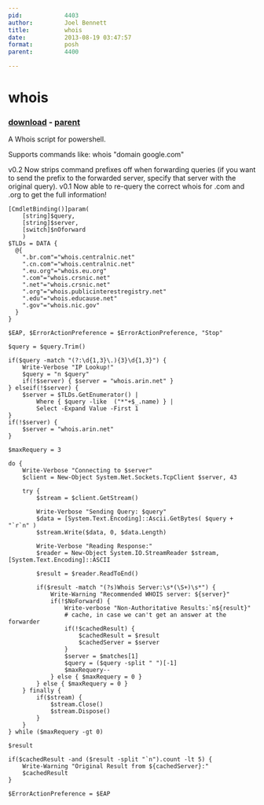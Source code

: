 ```yaml
---
pid:            4403
author:         Joel Bennett
title:          whois
date:           2013-08-19 03:47:57
format:         posh
parent:         4400

---
```


# whois

### [download](//scripts/4403.ps1) - [parent](//scripts/4400.md)

A Whois script for powershell. 

Supports commands like:  whois "domain google.com"

v0.2 Now strips command prefixes off when forwarding queries (if you want to send the prefix to the forwarded server, specify that server with the original query).
v0.1 Now able to re-query the correct whois for .com and .org to get the full information!

```posh
[CmdletBinding()]param(
    [string]$query, 
    [string]$server,
    [switch]$nOforward
    )
$TLDs = DATA {
  @{
    ".br.com"="whois.centralnic.net"
    ".cn.com"="whois.centralnic.net"
    ".eu.org"="whois.eu.org"
    ".com"="whois.crsnic.net"
    ".net"="whois.crsnic.net"
    ".org"="whois.publicinterestregistry.net"
    ".edu"="whois.educause.net"
    ".gov"="whois.nic.gov"
  }
}

$EAP, $ErrorActionPreference = $ErrorActionPreference, "Stop"

$query = $query.Trim()

if($query -match "(?:\d{1,3}\.){3}\d{1,3}") {
    Write-Verbose "IP Lookup!"
    $query = "n $query"
    if(!$server) { $server = "whois.arin.net" }
} elseif(!$server) {
    $server = $TLDs.GetEnumerator() |
        Where { $query -like  ("*"+$_.name) } |
        Select -Expand Value -First 1
}
if(!$server) {
    $server = "whois.arin.net"
}

$maxRequery = 3 

do {
    Write-Verbose "Connecting to $server"
    $client = New-Object System.Net.Sockets.TcpClient $server, 43

    try {
        $stream = $client.GetStream()

        Write-Verbose "Sending Query: $query"
        $data = [System.Text.Encoding]::Ascii.GetBytes( $query + "`r`n" )
        $stream.Write($data, 0, $data.Length)

        Write-Verbose "Reading Response:"
        $reader = New-Object System.IO.StreamReader $stream, [System.Text.Encoding]::ASCII

        $result = $reader.ReadToEnd()

        if($result -match "(?s)Whois Server:\s*(\S+)\s*") {
            Write-Warning "Recommended WHOIS server: ${server}"
            if(!$NoForward) {
                Write-verbose "Non-Authoritative Results:`n${result}"
                # cache, in case we can't get an answer at the forwarder
                if(!$cachedResult) {
                    $cachedResult = $result
                    $cachedServer = $server
                }
                $server = $matches[1]
                $query = ($query -split " ")[-1]
                $maxRequery--
            } else { $maxRequery = 0 }
        } else { $maxRequery = 0 }
    } finally {
        if($stream) {
            $stream.Close()
            $stream.Dispose()
        }
    }
} while ($maxRequery -gt 0)

$result

if($cachedResult -and ($result -split "`n").count -lt 5) {
    Write-Warning "Original Result from ${cachedServer}:"
    $cachedResult
}

$ErrorActionPreference = $EAP
```

